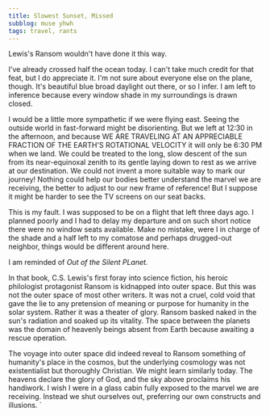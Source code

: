 ```yaml
---
title: Slowest Sunset, Missed
subblog: muse yhwh
tags: travel, rants
---
```


Lewis's Ransom wouldn't have done it this way.

I've already crossed half the ocean today. I can't take much credit for that feat, but I do appreciate it. I'm not sure about everyone else on the plane, though. It's beautiful blue broad daylight out there, or so I infer. I am left to inference because every window shade in my surroundings is drawn closed.

I would be a little more sympathetic if we were flying east. Seeing the outside world in fast-forward might be disorienting. But we left at 12:30 in the afternoon, and because WE ARE TRAVELING AT AN APPRECIABLE FRACTION OF THE EARTH'S ROTATIONAL VELOCITY it will only be 6:30 PM when we land. We could be treated to the long, slow descent of the sun from its near-equinoxal zenith to its gentle laying down to rest as we arrive at our destination. We could not invent a more suitable way to mark our journey! Nothing could help our bodies better understand the marvel we are receiving, the better to adjust to our new frame of reference! But I suppose it might be harder to see the TV screens on our seat backs.

This is my fault. I was supposed to be on a flight that left three days ago. I planned poorly and I had to delay my departure and on such short notice there were no window seats available. Make no mistake, were I in charge of the shade and a half left to my comatose and perhaps drugged-out neighbor, things would be different around here.

I am reminded of *Out of the Silent PLanet.*

<!-- MORE -->

In that book, C.S. Lewis's first foray into science fiction, his heroic philologist protagonist Ransom is kidnapped into outer space. But this was not the outer space of most other writers. It was not a cruel, cold void that gave the lie to any pretension of meaning or purpose for humanity in the solar system. Rather it was a theater of glory. Ransom basked naked in the sun's radiation and soaked up its vitality. The space between the planets was the domain of heavenly beings absent from Earth because awaiting a rescue operation.

The voyage into outer space did indeed reveal to Ransom something of humanity's place in the cosmos, but the underlying cosmology was not existentialist but thoroughly Christian. We might learn similarly today. The heavens declare the glory of God, and the sky above proclaims his handiwork. I wish I were in a glass cabin fully exposed to the marvel we are receiving. Instead we shut ourselves out, preferring our own constructs and illusions. `
